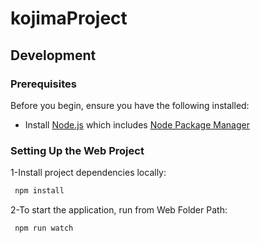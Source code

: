 # kojimaProject

## Development

### Prerequisites

Before you begin, ensure you have the following installed:

- Install [Node.js](https://nodejs.org/) which includes [Node Package Manager](https://docs.npmjs.com/getting-started/)

### Setting Up the Web Project

1-Install project dependencies locally:

```bash
 npm install
```

2-To start the application, run from Web Folder Path:

```bash
 npm run watch
```
